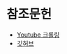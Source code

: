 # 참조문헌
* [Youtube 크롤링](https://shinminyong.tistory.com/4?category=835486#dkBody)
* [깃허브](https://www.youtube.com/watch?v=MvNfB6lI_Oc)
